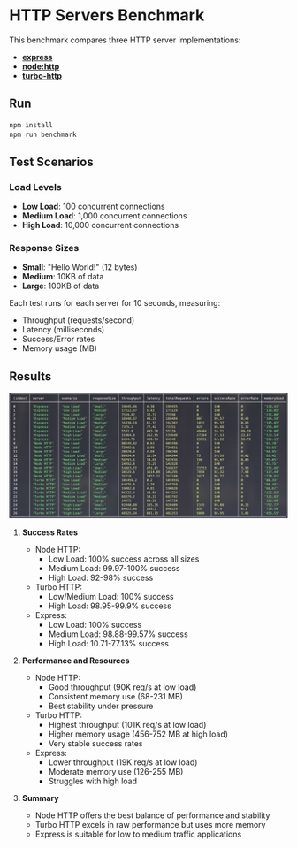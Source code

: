 # HTTP Servers Benchmark

This benchmark compares three HTTP server implementations:
- [**express**](https://expressjs.com/)
- [**node:http**](https://nodejs.org/api/http.html)
- [**turbo-http**](https://github.com/mafintosh/turbo-http)

## Run
```bash
npm install
npm run benchmark
```

## Test Scenarios

### Load Levels
- **Low Load**: 100 concurrent connections
- **Medium Load**: 1,000 concurrent connections
- **High Load**: 10,000 concurrent connections

### Response Sizes
- **Small**: "Hello World!" (12 bytes)
- **Medium**: 10KB of data
- **Large**: 100KB of data

Each test runs for each server for 10 seconds, measuring:
- Throughput (requests/second)
- Latency (milliseconds)
- Success/Error rates
- Memory usage (MB)

## Results
![Benchmark Results](./results.png)

1. **Success Rates**
   - Node HTTP:
     * Low Load: 100% success across all sizes
     * Medium Load: 99.97-100% success
     * High Load: 92-98% success
   - Turbo HTTP:
     * Low/Medium Load: 100% success
     * High Load: 98.95-99.9% success
   - Express:
     * Low Load: 100% success
     * Medium Load: 98.88-99.57% success
     * High Load: 10.71-77.13% success

2. **Performance and Resources**
   - Node HTTP:
     * Good throughput (90K req/s at low load)
     * Consistent memory use (68-231 MB)
     * Best stability under pressure
   - Turbo HTTP:
     * Highest throughput (101K req/s at low load)
     * Higher memory usage (456-752 MB at high load)
     * Very stable success rates
   - Express:
     * Lower throughput (19K req/s at low load)
     * Moderate memory use (126-255 MB)
     * Struggles with high load

3. **Summary**
   - Node HTTP offers the best balance of performance and stability
   - Turbo HTTP excels in raw performance but uses more memory
   - Express is suitable for low to medium traffic applications
